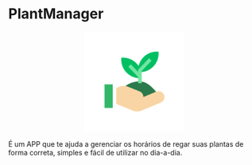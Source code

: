 # PlantManager

<p align="center">
  <img width="200" height="200" src="assets/icon.png"  alt="PlantManager">
</p>


É um APP que te ajuda a gerenciar os horários de regar suas plantas de forma correta, simples e fácil de utilizar no dia-a-dia.
